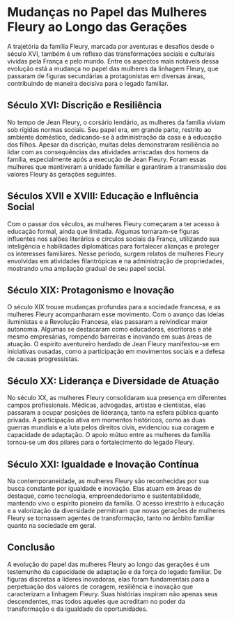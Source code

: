 # Mudanças no Papel das Mulheres Fleury ao Longo das Gerações

A trajetória da família Fleury, marcada por aventuras e desafios desde o século XVI, também é um reflexo das transformações sociais e culturais vividas pela França e pelo mundo. Entre os aspectos mais notáveis dessa evolução está a mudança no papel das mulheres da linhagem Fleury, que passaram de figuras secundárias a protagonistas em diversas áreas, contribuindo de maneira decisiva para o legado familiar.

## Século XVI: Discrição e Resiliência

No tempo de Jean Fleury, o corsário lendário, as mulheres da família viviam sob rígidas normas sociais. Seu papel era, em grande parte, restrito ao ambiente doméstico, dedicando-se à administração da casa e à educação dos filhos. Apesar da discrição, muitas delas demonstraram resiliência ao lidar com as consequências das atividades arriscadas dos homens da família, especialmente após a execução de Jean Fleury. Foram essas mulheres que mantiveram a unidade familiar e garantiram a transmissão dos valores Fleury às gerações seguintes.

## Séculos XVII e XVIII: Educação e Influência Social

Com o passar dos séculos, as mulheres Fleury começaram a ter acesso à educação formal, ainda que limitada. Algumas tornaram-se figuras influentes nos salões literários e círculos sociais da França, utilizando sua inteligência e habilidades diplomáticas para fortalecer alianças e proteger os interesses familiares. Nesse período, surgem relatos de mulheres Fleury envolvidas em atividades filantrópicas e na administração de propriedades, mostrando uma ampliação gradual de seu papel social.

## Século XIX: Protagonismo e Inovação

O século XIX trouxe mudanças profundas para a sociedade francesa, e as mulheres Fleury acompanharam esse movimento. Com o avanço das ideias iluministas e a Revolução Francesa, elas passaram a reivindicar maior autonomia. Algumas se destacaram como educadoras, escritoras e até mesmo empresárias, rompendo barreiras e inovando em suas áreas de atuação. O espírito aventureiro herdado de Jean Fleury manifestou-se em iniciativas ousadas, como a participação em movimentos sociais e a defesa de causas progressistas.

## Século XX: Liderança e Diversidade de Atuação

No século XX, as mulheres Fleury consolidaram sua presença em diferentes campos profissionais. Médicas, advogadas, artistas e cientistas, elas passaram a ocupar posições de liderança, tanto na esfera pública quanto privada. A participação ativa em momentos históricos, como as duas guerras mundiais e a luta pelos direitos civis, evidenciou sua coragem e capacidade de adaptação. O apoio mútuo entre as mulheres da família tornou-se um dos pilares para o fortalecimento do legado Fleury.

## Século XXI: Igualdade e Inovação Contínua

Na contemporaneidade, as mulheres Fleury são reconhecidas por sua busca constante por igualdade e inovação. Elas atuam em áreas de destaque, como tecnologia, empreendedorismo e sustentabilidade, mantendo vivo o espírito pioneiro da família. O acesso irrestrito à educação e a valorização da diversidade permitiram que novas gerações de mulheres Fleury se tornassem agentes de transformação, tanto no âmbito familiar quanto na sociedade em geral.

## Conclusão

A evolução do papel das mulheres Fleury ao longo das gerações é um testemunho da capacidade de adaptação e da força do legado familiar. De figuras discretas a líderes inovadoras, elas foram fundamentais para a perpetuação dos valores de coragem, resiliência e inovação que caracterizam a linhagem Fleury. Suas histórias inspiram não apenas seus descendentes, mas todos aqueles que acreditam no poder da transformação e da igualdade de oportunidades.